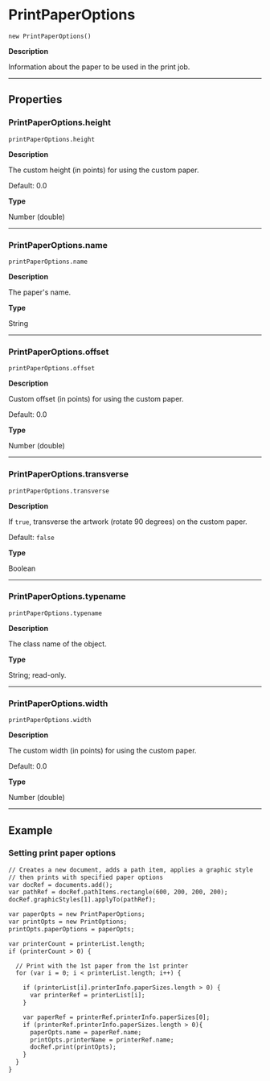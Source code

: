# PrintPaperOptions

`new PrintPaperOptions()`

**Description**

Information about the paper to be used in the print job.

---

## Properties

### PrintPaperOptions.height

`printPaperOptions.height`

**Description**

The custom height (in points) for using the custom paper.

Default: 0.0

**Type**

Number (double)

---

### PrintPaperOptions.name

`printPaperOptions.name`

**Description**

The paper's name.

**Type**

String

---

### PrintPaperOptions.offset

`printPaperOptions.offset`

**Description**

Custom offset (in points) for using the custom paper.

Default: 0.0

**Type**

Number (double)

---

### PrintPaperOptions.transverse

`printPaperOptions.transverse`

**Description**

If `true`, transverse the artwork (rotate 90 degrees) on the custom paper.

Default: `false`

**Type**

Boolean

---

### PrintPaperOptions.typename

`printPaperOptions.typename`

**Description**

The class name of the object.

**Type**

String; read-only.

---

### PrintPaperOptions.width

`printPaperOptions.width`

**Description**

The custom width (in points) for using the custom paper.

Default: 0.0

**Type**

Number (double)

---

## Example

### Setting print paper options

```default
// Creates a new document, adds a path item, applies a graphic style
// then prints with specified paper options
var docRef = documents.add();
var pathRef = docRef.pathItems.rectangle(600, 200, 200, 200);
docRef.graphicStyles[1].applyTo(pathRef);

var paperOpts = new PrintPaperOptions;
var printOpts = new PrintOptions;
printOpts.paperOptions = paperOpts;

var printerCount = printerList.length;
if (printerCount > 0) {

  // Print with the 1st paper from the 1st printer
  for (var i = 0; i < printerList.length; i++) {

    if (printerList[i].printerInfo.paperSizes.length > 0) {
      var printerRef = printerList[i];
    }

    var paperRef = printerRef.printerInfo.paperSizes[0];
    if (printerRef.printerInfo.paperSizes.length > 0){
      paperOpts.name = paperRef.name;
      printOpts.printerName = printerRef.name;
      docRef.print(printOpts);
    }
  }
}
```
